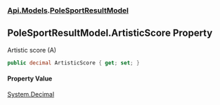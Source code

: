### [Api.Models](Api_Models.md 'Api.Models').[PoleSportResultModel](Api_Models_PoleSportResultModel.md 'Api.Models.PoleSportResultModel')
## PoleSportResultModel.ArtisticScore Property
Artistic score (A)  
```csharp
public decimal ArtisticScore { get; set; }
```
#### Property Value
[System.Decimal](https://docs.microsoft.com/en-us/dotnet/api/System.Decimal 'System.Decimal')
